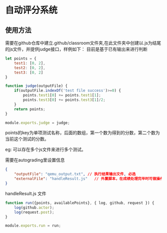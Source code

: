 # 自动评分系统

## 使用方法
需要在github仓库中建立.github/classroom文件夹,在此文件夹中创建以.js为结尾的js文件，并提供judge接口，样例如下：
目前是基于已有输出来进行判断
```javascript
let points = {
    test1: [0, 2],
    test2: [0, 2],
    test3: [0, 2]
}

function judge(outputFile) {
    if(outputFile.indexOf('test file success')>=0) {
        points.test1[0] += points.test1[1];
        points.test3[0] += points.test3[1]/2;
    }
    return points;
}

module.exports.judge = judge;
```

points的key为单项测试名称，后面的数组，第一个数为得到的分数，第二个数为当前这个测试的分数。

eg: 可以存在多个js文件来进行多个测试。

需要在autograding里设置信息
```json
{
    "outputFile": "qemu_output.txt", // 执行结果输出文件, 必选
    "externalFile": "handleResult.js"   // 外置脚本，在成绩处理完毕时可做操作，可选，如果没有可删除此项
}
```
handleResult.js 文件

```javascript
function run({points, availablePoints}, { log, github, request }) {
    log(github.actor);
    log(request.post);
}

module.exports.run = run;
```